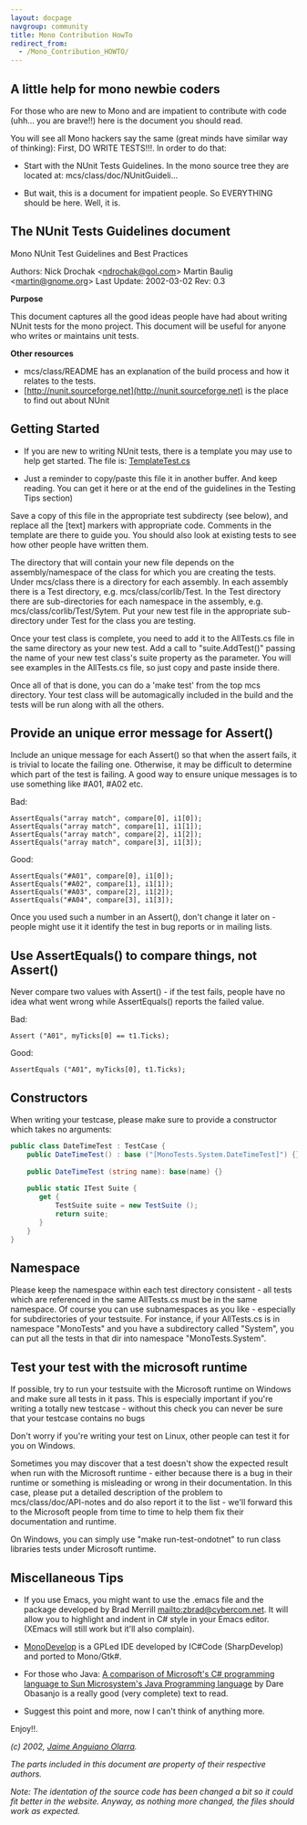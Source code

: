 ```yaml
---
layout: docpage
navgroup: community
title: Mono Contribution HowTo
redirect_from:
  - /Mono_Contribution_HOWTO/
---
```


A little help for mono newbie coders
------------------------------------

For those who are new to Mono and are impatient to contribute with code (uhh... you are brave!!) here is the document you should read.

You will see all Mono hackers say the same (great minds have similar way of thinking): First, DO WRITE TESTS!!!. In order to do that:

-   Start with the NUnit Tests Guidelines. In the mono source tree they are located at: mcs/class/doc/NUnitGuideli...

-   But wait, this is a document for impatient people. So EVERYTHING should be here. Well, it is.

The NUnit Tests Guidelines document
-----------------------------------

Mono NUnit Test Guidelines and Best Practices

Authors: Nick Drochak \<ndrochak@gol.com\> Martin Baulig \<martin@gnome.org\> Last Update: 2002-03-02 Rev: 0.3

**Purpose**

This document captures all the good ideas people have had about writing NUnit tests for the mono project. This document will be useful for anyone who writes or maintains unit tests.

**Other resources**

-   mcs/class/README has an explanation of the build process and how it relates to the tests.
-   [http://nunit.sourceforge.net](http://nunit.sourceforge.net) is the place to find out about NUnit

Getting Started
---------------

-   If you are new to writing NUnit tests, there is a template you may use to help get started. The file is: [TemplateTest.cs](https://github.com/mono/mono/blob/master/mcs/class/doc/TemplateTest.cs)

-   Just a reminder to copy/paste this file it in another buffer. And keep reading. You can get it here or at the end of the guidelines in the Testing Tips section)

Save a copy of this file in the appropriate test subdirecty (see below), and replace all the [text] markers with appropriate code. Comments in the template are there to guide you. You should also look at existing tests to see how other people have written them.

The directory that will contain your new file depends on the assembly/namespace of the class for which you are creating the tests. Under mcs/class there is a directory for each assembly. In each assembly there is a Test directory, e.g. mcs/class/corlib/Test. In the Test directory there are sub-directories for each namespace in the assembly, e.g. mcs/class/corlib/Test/Sytem. Put your new test file in the appropriate sub-directory under Test for the class you are testing.

Once your test class is complete, you need to add it to the AllTests.cs file in the same directory as your new test. Add a call to "suite.AddTest()" passing the name of your new test class's suite property as the parameter. You will see examples in the AllTests.cs file, so just copy and paste inside there.

Once all of that is done, you can do a 'make test' from the top mcs directory. Your test class will be automagically included in the build and the tests will be run along with all the others.

Provide an unique error message for Assert()
--------------------------------------------

Include an unique message for each Assert() so that when the assert fails, it is trivial to locate the failing one. Otherwise, it may be difficult to determine which part of the test is failing. A good way to ensure unique messages is to use something like \#A01, \#A02 etc.

Bad:

    AssertEquals("array match", compare[0], i1[0]);
    AssertEquals("array match", compare[1], i1[1]);
    AssertEquals("array match", compare[2], i1[2]);
    AssertEquals("array match", compare[3], i1[3]);

Good:

    AssertEquals("#A01", compare[0], i1[0]); 
    AssertEquals("#A02", compare[1], i1[1]); 
    AssertEquals("#A03", compare[2], i1[2]); 
    AssertEquals("#A04", compare[3], i1[3]);

Once you used such a number in an Assert(), don't change it later on - people might use it it identify the test in bug reports or in mailing lists.

Use AssertEquals() to compare things, not Assert()
--------------------------------------------------

Never compare two values with Assert() - if the test fails, people have no idea what went wrong while AssertEquals() reports the failed value.

Bad:

    Assert ("A01", myTicks[0] == t1.Ticks);

Good:

    AssertEquals ("A01", myTicks[0], t1.Ticks);

Constructors
------------

When writing your testcase, please make sure to provide a constructor which takes no arguments:

``` csharp
public class DateTimeTest : TestCase {
    public DateTimeTest() : base ("[MonoTests.System.DateTimeTest]") {} 
 
    public DateTimeTest (string name): base(name) {}
 
    public static ITest Suite {
       get {
           TestSuite suite = new TestSuite (); 
           return suite;
       }
    }
}
```

Namespace
---------

Please keep the namespace within each test directory consistent - all tests which are referenced in the same AllTests.cs must be in the same namespace. Of course you can use subnamespaces as you like - especially for subdirectories of your testsuite. For instance, if your AllTests.cs is in namespace "MonoTests" and you have a subdirectory called "System", you can put all the tests in that dir into namespace "MonoTests.System".

Test your test with the microsoft runtime
-----------------------------------------

If possible, try to run your testsuite with the Microsoft runtime on Windows and make sure all tests in it pass. This is especially important if you're writing a totally new testcase - without this check you can never be sure that your testcase contains no bugs

Don't worry if you're writing your test on Linux, other people can test it for you on Windows.

Sometimes you may discover that a test doesn't show the expected result when run with the Microsoft runtime - either because there is a bug in their runtime or something is misleading or wrong in their documentation. In this case, please put a detailed description of the problem to mcs/class/doc/API-notes and do also report it to the list - we'll forward this to the Microsoft people from time to time to help them fix their documentation and runtime.

On Windows, you can simply use "make run-test-ondotnet" to run class libraries tests under Microsoft runtime.

Miscellaneous Tips
------------------

-   If you use Emacs, you might want to use the .emacs file and the package developed by Brad Merrill [mailto:zbrad@cybercom.net](mailto:zbrad@cybercom.net). It will allow you to highlight and indent in C\# style in your Emacs editor. (XEmacs will still work but it'll also complain).

-   [MonoDevelop](http://monodevelop.com) is a GPLed IDE developed by IC\#Code (SharpDevelop) and ported to Mono/Gtk\#.

-   For those who Java: [A comparison of Microsoft's C\# programming language to Sun Microsystem's Java Programming language](http://www.25hoursaday.com/CsharpVsJava.html) by Dare Obasanjo is a really good (very complete) text to read.

-   Suggest this point and more, now I can't think of anything more.

Enjoy!!.

*(c) 2002, [Jaime Anguiano Olarra](mailto:jaime@geneura.ugr.es).*

*The parts included in this document are property of their respective authors.*

*Note: The identation of the source code has been changed a bit so it could fit better in the website. Anyway, as nothing more changed, the files should work as expected.*

